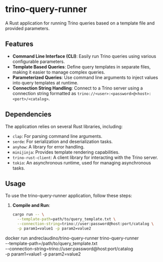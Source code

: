 # trino-query-runner

A Rust application for running Trino queries based on a template file and provided parameters.

## Features

- **Command Line Interface (CLI)**: Easily run Trino queries using various configurable parameters.
- **Template Based Queries**: Define query templates in separate files, making it easier to manage complex queries.
- **Parameterized Queries**: Use command line arguments to inject values into query templates at runtime.
- **Connection String Handling**: Connect to a Trino server using a connection string formatted as `trino://<user>:<password>@<host>:<port>/<catalog>`.

## Dependencies

The application relies on several Rust libraries, including:

- `clap`: For parsing command line arguments.
- `serde`: For serialization and deserialization tasks.
- `anyhow`: A library for error handling.
- `minijinja`: Provides template rendering capabilities.
- `trino-rust-client`: A client library for interacting with the Trino server.
- `tokio`: An asynchronous runtime, used for managing asynchronous tasks.

## Usage

To use the trino-query-runner application, follow these steps:

1. **Compile and Run**:
   ```bash
   cargo run -- \
     --template-path=path/to/query_template.txt \
     --connection-string=trino://user:password@host:port/catalog \
     -p param1=value1 -p param2=value2

docker run andreclaudino/trino-query-runner trino-query-runner \
  --template-path=/path/to/query_template.txt \
  --connection-string=trino://user:password@host:port/catalog \
  -p param1=value1 -p param2=value2